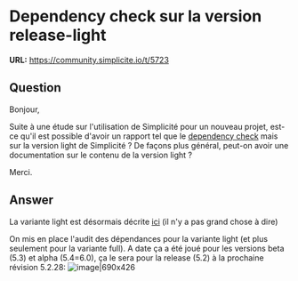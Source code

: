 # Dependency check sur la version release-light

**URL:** https://community.simplicite.io/t/5723

## Question
Bonjour,

Suite à une étude sur l'utilisation de Simplicité pour un nouveau projet, est-ce qu'il est possible d'avoir un rapport tel que le [dependency check](https://docs.simplicite.io/5/dependency-check-report.html)  mais sur la version light de Simplicité ?
De façons plus général, peut-on avoir une documentation sur le contenu de la version light ?

Merci.

## Answer
La variante light est désormais décrite [ici](https://docs.simplicite.io/thirdparty/index.md) (il n'y a pas grand chose à dire)

On mis en place l'audit des dépendances pour la variante light (et plus seulement pour la variante full). A date ça a été joué pour les versions beta (5.3) et alpha (5.4=6.0), ça le sera pour la release (5.2) à la prochaine révision 5.2.28:
![image|690x426](upload://46VL9AIVyCZjiRoatOqgrsu5tsZ.png)
